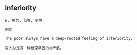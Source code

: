## inferiority
```
n. 劣势, 低等, 劣等

例句

The poor always have a deep-rooted feeling of inferiority.

穷人总是有一种根深蒂固的自卑感。
```